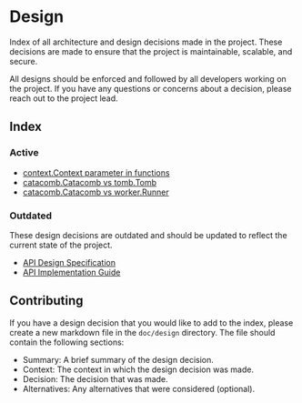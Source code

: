 # Design

Index of all architecture and design decisions made in the project. These
decisions are made to ensure that the project is maintainable, scalable, and
secure.

All designs should be enforced and followed by all developers working on the
project. If you have any questions or concerns about a decision, please reach
out to the project lead.

## Index

### Active

 - [context.Context parameter in functions](./context-parameter-in-functions.md)
 - [catacomb.Catacomb vs tomb.Tomb](./catacomb-vs-tomb.md)
 - [catacomb.Catacomb vs worker.Runner](./catacomb-vs-runner.md)

### Outdated

These design decisions are outdated and should be updated to reflect the current
state of the project.

 - [API Design Specification](./api-design-specification.md)
 - [API Implementation Guide](./api-implementation-guide.md)

## Contributing

If you have a design decision that you would like to add to the index, please
create a new markdown file in the `doc/design` directory. The file should
contain the following sections:

 - Summary: A brief summary of the design decision.
 - Context: The context in which the design decision was made.
 - Decision: The decision that was made.
 - Alternatives: Any alternatives that were considered (optional).
